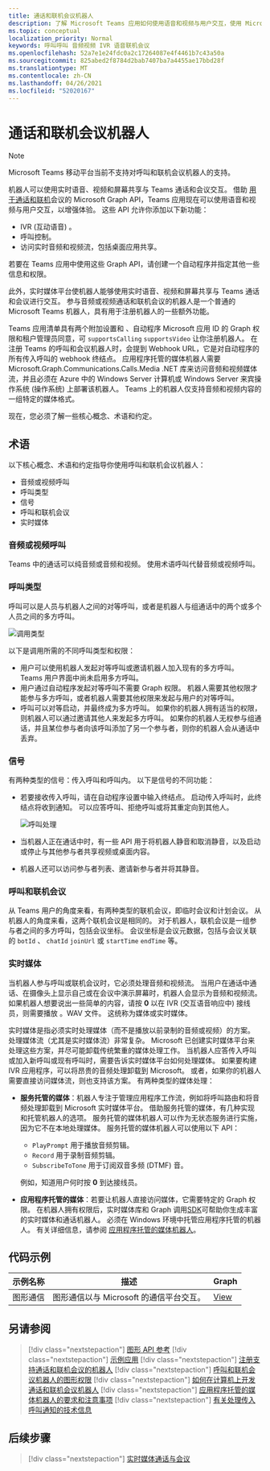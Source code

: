 ```yaml
---
title: 通话和联机会议机器人
description: 了解 Microsoft Teams 应用如何使用语音和视频与用户交互，使用 Microsoft Graph API 进行通话和联机会议。
ms.topic: conceptual
localization_priority: Normal
keywords: 呼叫呼叫 音频视频 IVR 语音联机会议
ms.openlocfilehash: 52a7e1e24fdc0a2c17264087e4f4461b7c43a50a
ms.sourcegitcommit: 825abed2f8784d2bab7407ba7a4455ae17bbd28f
ms.translationtype: MT
ms.contentlocale: zh-CN
ms.lasthandoff: 04/26/2021
ms.locfileid: "52020167"
---
```

# <a name="calls-and-online-meetings-bots"></a>通话和联机会议机器人

> [!NOTE]
> Microsoft Teams 移动平台当前不支持对呼叫和联机会议机器人的支持。

机器人可以使用实时语音、视频和屏幕共享与 Teams 通话和会议交互。 借助 [用于通话和联机](/graph/api/resources/communications-api-overview?view=graph-rest-beta&preserve-view=true)会议的 Microsoft Graph API，Teams 应用现在可以使用语音和视频与用户交互，以增强体验。 这些 API 允许你添加以下新功能：

* IVR (互动语音) 。
* 呼叫控制。
* 访问实时音频和视频流，包括桌面应用共享。

若要在 Teams 应用中使用这些 Graph API，请创建一个自动程序并指定其他一些信息和权限。

此外，实时媒体平台使机器人能够使用实时语音、视频和屏幕共享与 Teams 通话和会议进行交互。 参与音频或视频通话和联机会议的机器人是一个普通的 Microsoft Teams 机器人，具有用于注册机器人的一些额外功能。

Teams 应用清单具有两个附加设置和 、自动程序 Microsoft 应用 ID 的 Graph 权限和租户管理员同意，可 `supportsCalling` `supportsVideo` 让你注册机器人。 在注册 Teams 的呼叫和会议机器人时，会提到 Webhook URL，它是对自动程序的所有传入呼叫的 webhook 终结点。 应用程序托管的媒体机器人需要 Microsoft.Graph.Communications.Calls.Media .NET 库来访问音频和视频媒体流，并且必须在 Azure 中的 Windows Server 计算机或 Windows Server 来宾操作系统 (操作系统) 上部署该机器人。 Teams 上的机器人仅支持音频和视频内容的一组特定的媒体格式。

现在，您必须了解一些核心概念、术语和约定。

## <a name="terminologies"></a>术语

以下核心概念、术语和约定指导你使用呼叫和联机会议机器人：

* 音频或视频呼叫
* 呼叫类型
* 信号
* 呼叫和联机会议
* 实时媒体

### <a name="audio-or-video-calls"></a>音频或视频呼叫

Teams 中的通话可以纯音频或音频和视频。 使用术语呼叫代替音频或视频呼叫。

### <a name="call-types"></a>呼叫类型

呼叫可以是人员与机器人之间的对等呼叫，或者是机器人与组通话中的两个或多个人员之间的多方呼叫。

![调用类型](~/assets/images/calls-and-meetings/call-types.png)

以下是调用所需的不同呼叫类型和权限：

* 用户可以使用机器人发起对等呼叫或邀请机器人加入现有的多方呼叫。 Teams 用户界面中尚未启用多方呼叫。
* 用户通过自动程序发起对等呼叫不需要 Graph 权限。 机器人需要其他权限才能参与多方呼叫，或者机器人需要其他权限来发起与用户的对等呼叫。
* 呼叫可以对等启动，并最终成为多方呼叫。 如果你的机器人拥有适当的权限，则机器人可以通过邀请其他人来发起多方呼叫。 如果你的机器人无权参与组通话，并且某位参与者向该呼叫添加了另一个参与者，则你的机器人会从通话中丢弃。

### <a name="signals"></a>信号

有两种类型的信号：传入呼叫和呼叫内。 以下是信号的不同功能：

* 若要接收传入呼叫，请在自动程序设置中输入终结点。 启动传入呼叫时，此终结点将收到通知。 可以应答呼叫、拒绝呼叫或将其重定向到其他人。

    ![呼叫处理](~/assets/images/calls-and-meetings/call-handling.png)

* 当机器人正在通话中时，有一些 API 用于将机器人静音和取消静音，以及启动或停止与其他参与者共享视频或桌面内容。
* 机器人还可以访问参与者列表、邀请新参与者并将其静音。

### <a name="calls-and-online-meetings"></a>呼叫和联机会议

从 Teams 用户的角度来看，有两种类型的联机会议，即临时会议和计划会议。 从机器人的角度来看，这两个联机会议是相同的。 对于机器人，联机会议是一组参与者之间的多方呼叫，包括会议坐标。 会议坐标是会议元数据，包括与会议关联的 `botId` 、 `chatId` `joinUrl` 或 `startTime` `endTime` 等。

### <a name="real-time-media"></a>实时媒体

当机器人参与呼叫或联机会议时，它必须处理音频和视频流。 当用户在通话中通话、在摄像头上显示自己或在会议中演示屏幕时，机器人会显示为音频和视频流。 如果机器人想要说出一些简单的内容，请按 **0** 以在 IVR (交互语音响应中) 接线员，则需要播放 。WAV 文件。 这统称为媒体或实时媒体。

实时媒体是指必须实时处理媒体（而不是播放以前录制的音频或视频）的方案。 处理媒体流（尤其是实时媒体流）非常复杂。 Microsoft 已创建实时媒体平台来处理这些方案，并尽可能卸载传统繁重的媒体处理工作。 当机器人应答传入呼叫或加入新呼叫或现有呼叫时，需要告诉实时媒体平台如何处理媒体。 如果要构建 IVR 应用程序，可以将昂贵的音频处理卸载到 Microsoft。 或者，如果你的机器人需要直接访问媒体流，则也支持该方案。 有两种类型的媒体处理：

* **服务托管的媒体**：机器人专注于管理应用程序工作流，例如将呼叫路由和将音频处理卸载到 Microsoft 实时媒体平台。 借助服务托管的媒体，有几种实现和托管机器人的选项。 服务托管的媒体机器人可以作为无状态服务进行实施，因为它不在本地处理媒体。 服务托管的媒体机器人可以使用以下 API：

    * `PlayPrompt` 用于播放音频剪辑。
    * `Record` 用于录制音频剪辑。
    * `SubscribeToTone` 用于订阅双音多频 (DTMF) 音。

    例如，知道用户何时按 **0** 到达接线员。

* **应用程序托管的媒体**：若要让机器人直接访问媒体，它需要特定的 Graph 权限。 在机器人拥有权限后，实时媒体[](https://www.nuget.org/packages/Microsoft.Graph.Communications.Calls.Media/)库和 Graph 调用[SDK](https://microsoftgraph.github.io/microsoft-graph-comms-samples/docs/articles/index.html#graph-calling-sdk-and-stateful-client-builder)可帮助你生成丰富的实时媒体和通话机器人。 必须在 Windows 环境中托管应用程序托管的机器人。 有关详细信息，请参阅 [应用程序托管的媒体机器人](./requirements-considerations-application-hosted-media-bots.md)。

## <a name="code-sample"></a>代码示例

| **示例名称** | **描述** | **Graph** |
|---------------|----------|--------|
| 图形通信 | 图形通信以与 Microsoft 的通信平台交互。 | [View](https://github.com/microsoftgraph/microsoft-graph-comms-samples) |

## <a name="see-also"></a>另请参阅

> [!div class="nextstepaction"]
> [图形 API 参考](/graph/api/resources/communications-api-overview?view=graph-rest-beta&preserve-view=true)
> [!div class="nextstepaction"]
> [示例应用](https://github.com/microsoftgraph/microsoft-graph-comms-samples)
> [!div class="nextstepaction"]
> [注册支持通话和联机会议的机器人](./registering-calling-bot.md)
> [!div class="nextstepaction"]
> [呼叫和联机会议机器人的图形权限](./registering-calling-bot.md#add-graph-permissions)
> [!div class="nextstepaction"]
> [如何在计算机上开发通话和联机会议机器人](./debugging-local-testing-calling-meeting-bots.md)
> [!div class="nextstepaction"]
> [应用程序托管的媒体机器人的要求和注意事项](./requirements-considerations-application-hosted-media-bots.md)
> [!div class="nextstepaction"]
> [有关处理传入呼叫通知的技术信息](./call-notifications.md)

## <a name="next-step"></a>后续步骤

> [!div class="nextstepaction"]
> [实时媒体通话与会议](~/bots/calls-and-meetings/real-time-media-concepts.md)

